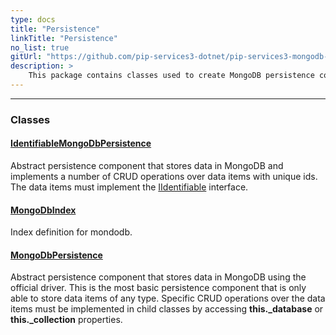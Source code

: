 ```yaml
---
type: docs
title: "Persistence"
linkTitle: "Persistence"
no_list: true
gitUrl: "https://github.com/pip-services3-dotnet/pip-services3-mongodb-dotnet"
description: >
    This package contains classes used to create MongoDB persistence components.
---
```

---

<div class="module-body"> 

### Classes

#### [IdentifiableMongoDbPersistence](identifiable_mongodb_persistence)
Abstract persistence component that stores data in MongoDB
and implements a number of CRUD operations over data items with unique ids.
The data items must implement the [IIdentifiable](../../commons/data/iidentifiable) interface.

#### [MongoDbIndex](mongodb_index)
Index definition for mondodb.

#### [MongoDbPersistence](mongodb_persistence)
Abstract persistence component that stores data in MongoDB using the official driver.
This is the most basic persistence component that is only
able to store data items of any type. Specific CRUD operations
over the data items must be implemented in child classes by
accessing **this._database** or **this._collection** properties.

</div>
